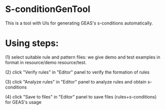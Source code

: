 # S-conditionGenTool
This is a tool with UIs for generating GEAS's s-conditions automatically.

# Using steps:
(1) select suitable rule and pattern files: we give demo and test examples in format in resource/demo resource/test.

(2) click "Verify rules" in "Editor" panel to verify the formation of rules

(3) click "Analyze rules" in "Editor" panel to analyze rules and obtain s-conditions

(4) click "Save to files" in "Editor" panel to save files (rules+s-conditions) for GEAS's usage
